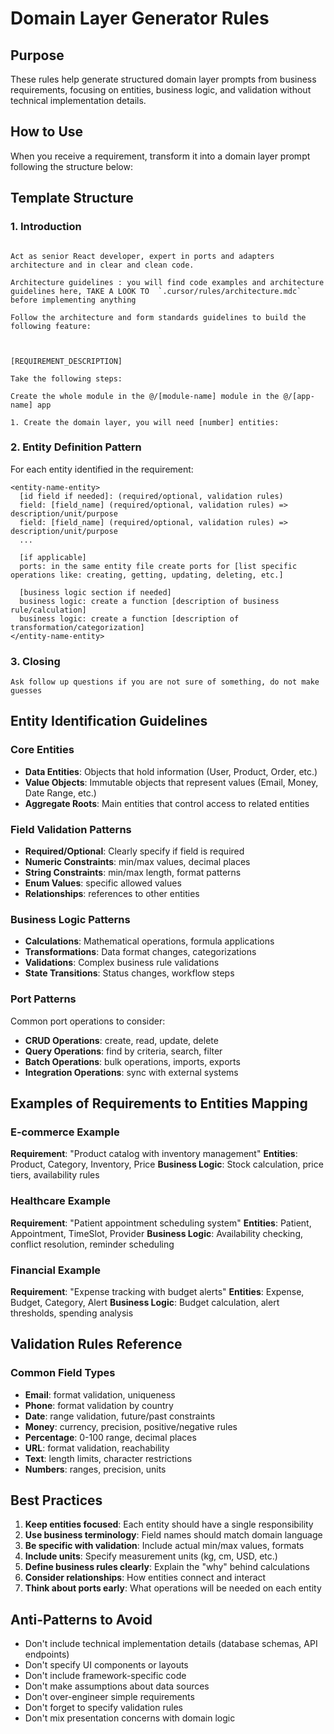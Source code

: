 # Domain Layer Generator Rules

## Purpose

These rules help generate structured domain layer prompts from business requirements, focusing on entities, business logic, and validation without technical implementation details.

## How to Use

When you receive a requirement, transform it into a domain layer prompt following the structure below:

## Template Structure

### 1. Introduction

```

Act as senior React developer, expert in ports and adapters architecture and in clear and clean code.

Architecture guidelines : you will find code examples and architecture guidelines here, TAKE A LOOK TO  `.cursor/rules/architecture.mdc` before implementing anything

Follow the architecture and form standards guidelines to build the following feature:



[REQUIREMENT_DESCRIPTION]

Take the following steps:

Create the whole module in the @/[module-name] module in the @/[app-name] app

1. Create the domain layer, you will need [number] entities:
```

### 2. Entity Definition Pattern

For each entity identified in the requirement:

```
<entity-name-entity>
  [id field if needed]: (required/optional, validation rules)
  field: [field_name] (required/optional, validation rules) => description/unit/purpose
  field: [field_name] (required/optional, validation rules) => description/unit/purpose
  ...

  [if applicable]
  ports: in the same entity file create ports for [list specific operations like: creating, getting, updating, deleting, etc.]

  [business logic section if needed]
  business logic: create a function [description of business rule/calculation]
  business logic: create a function [description of transformation/categorization]
</entity-name-entity>
```

### 3. Closing

```
Ask follow up questions if you are not sure of something, do not make guesses
```

## Entity Identification Guidelines

### Core Entities

- **Data Entities**: Objects that hold information (User, Product, Order, etc.)
- **Value Objects**: Immutable objects that represent values (Email, Money, Date Range, etc.)
- **Aggregate Roots**: Main entities that control access to related entities

### Field Validation Patterns

- **Required/Optional**: Clearly specify if field is required
- **Numeric Constraints**: min/max values, decimal places
- **String Constraints**: min/max length, format patterns
- **Enum Values**: specific allowed values
- **Relationships**: references to other entities

### Business Logic Patterns

- **Calculations**: Mathematical operations, formula applications
- **Transformations**: Data format changes, categorizations
- **Validations**: Complex business rule validations
- **State Transitions**: Status changes, workflow steps

### Port Patterns

Common port operations to consider:

- **CRUD Operations**: create, read, update, delete
- **Query Operations**: find by criteria, search, filter
- **Batch Operations**: bulk operations, imports, exports
- **Integration Operations**: sync with external systems

## Examples of Requirements to Entities Mapping

### E-commerce Example

**Requirement**: "Product catalog with inventory management"
**Entities**: Product, Category, Inventory, Price
**Business Logic**: Stock calculation, price tiers, availability rules

### Healthcare Example

**Requirement**: "Patient appointment scheduling system"
**Entities**: Patient, Appointment, TimeSlot, Provider
**Business Logic**: Availability checking, conflict resolution, reminder scheduling

### Financial Example

**Requirement**: "Expense tracking with budget alerts"
**Entities**: Expense, Budget, Category, Alert
**Business Logic**: Budget calculation, alert thresholds, spending analysis

## Validation Rules Reference

### Common Field Types

- **Email**: format validation, uniqueness
- **Phone**: format validation by country
- **Date**: range validation, future/past constraints
- **Money**: currency, precision, positive/negative rules
- **Percentage**: 0-100 range, decimal places
- **URL**: format validation, reachability
- **Text**: length limits, character restrictions
- **Numbers**: ranges, precision, units

## Best Practices

1. **Keep entities focused**: Each entity should have a single responsibility
2. **Use business terminology**: Field names should match domain language
3. **Be specific with validation**: Include actual min/max values, formats
4. **Include units**: Specify measurement units (kg, cm, USD, etc.)
5. **Define business rules clearly**: Explain the "why" behind calculations
6. **Consider relationships**: How entities connect and interact
7. **Think about ports early**: What operations will be needed on each entity

## Anti-Patterns to Avoid

- Don't include technical implementation details (database schemas, API endpoints)
- Don't specify UI components or layouts
- Don't include framework-specific code
- Don't make assumptions about data sources
- Don't over-engineer simple requirements
- Don't forget to specify validation rules
- Don't mix presentation concerns with domain logic
